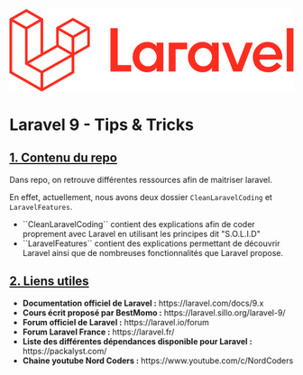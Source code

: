 <!-- # ![alt text](./img/logo-entier.png)  -->
<img src="img/LogoLaravel.png">

# Laravel 9 - Tips & Tricks

## <u>**1. Contenu du repo**</u>
Dans repo, on retrouve différentes ressources afin de maitriser laravel.

En effet, actuellement, nous avons deux dossier ``CleanLaravelCoding`` et ``LaravelFeatures``.

<ul>

<li>``CleanLaravelCoding`` contient des explications afin de coder proprement avec Laravel en utilisant les principes dit "S.O.L.I.D"</li>

<li>``LaravelFeatures`` contient des explications permettant de découvrir Laravel ainsi que de nombreuses fonctionnalités que Laravel propose.</li>
</ul>


## <u>**2. Liens utiles**</u>
<ul>

<li> <b>Documentation officiel de Laravel :</b> https://laravel.com/docs/9.x  </li>

<li> <b>Cours écrit proposé par BestMomo :</b> https://laravel.sillo.org/laravel-9/ </li>

<li> <b>Forum officiel de Laravel :</b> https://laravel.io/forum </li>

<li> <b>Forum Laravel France :</b> https://laravel.fr/ </li>

<li> <b>Liste des différentes dépendances disponible pour Laravel :</b> https://packalyst.com/ </li>

<li><b>Chaine youtube Nord Coders :</b> https://www.youtube.com/c/NordCoders </li>

</ul>